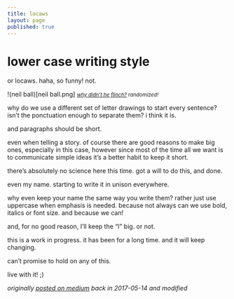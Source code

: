 ```yaml
---
title: locaws
layout: page
published: true
---
```


# lower case writing style

or locaws. haha, so funny! not.

!(neil ball)[neil ball.png]
<small>*[why didn’t he flinch?](https://www.youtube.com/watch?v=DVSYA1RnSMQ) randomized!*</small>

why do we use a different set of letter drawings to start every sentence? isn’t the ponctuation enough to separate them? i think it is.

and paragraphs should be short.

even when telling a story. of course there are good reasons to make big ones, especially in this case, however since most of the time all we want is to communicate simple ideas it’s a better habit to keep it short.

there’s absolutely no science here this time. got a will to do this, and done.

even my name. starting to write it in unison everywhere.

why even keep your name the same way you write them? rather just use uppercase when emphasis is needed. because not always can we use bold, italics or font size. and because we can!

and, for no good reason, I’ll keep the “I” big. or not.

this is a work in progress. it has been for a long time. and it will keep changing.

can’t promise to hold on any of this.

live with it! ;)

*originally [posted on medium](https://medium.com/cregox/lower-case-writing-style-905e1d700f41) back in 2017-05-14 and modified*

